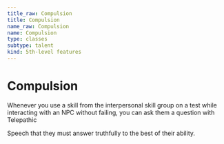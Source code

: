 ```yaml
---
title_raw: Compulsion
title: Compulsion
name_raw: Compulsion
name: Compulsion
type: classes
subtype: talent
kind: 5th-level features
---
```


# Compulsion

Whenever you use a skill from the interpersonal skill group on a test while interacting with an NPC without failing, you can ask them a question with Telepathic

Speech that they must answer truthfully to the best of their ability.
